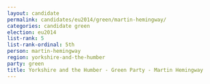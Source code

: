 ```yaml
---
layout: candidate
permalink: candidates/eu2014/green/martin-hemingway/
categories: candidate green
election: eu2014
list-rank: 5
list-rank-ordinal: 5th
person: martin-hemingway
region: yorkshire-and-the-humber
party: green
title: Yorkshire and the Humber - Green Party - Martin Hemingway
---
```

